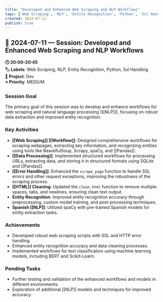 ```yaml
---
title: "Developed and Enhanced Web Scraping and NLP Workflows"
tags: ['Web Scraping', 'NLP', 'Entity Recognition', 'Python', 'Ssl Handling']
created: 2024-07-11
publish: true
---
```


## 📅 2024-07-11 — Session: Developed and Enhanced Web Scraping and NLP Workflows

**🕒 20:00–20:45**  
**🏷️ Labels**: Web Scraping, NLP, Entity Recognition, Python, Ssl Handling  
**📂 Project**: Dev  
**⭐ Priority**: MEDIUM  


### Session Goal
The primary goal of this session was to develop and enhance workflows for web scraping and natural language processing ([[NLP]]), focusing on robust data extraction and improved entity recognition.

### Key Activities
- **[[Web Scraping]] [[Workflow]]**: Designed comprehensive workflows for scraping webpages, extracting key information, and recognizing entities using tools like BeautifulSoup, Scrapy, spaCy, and [[Pandas]].
- **[[Data Processing]]**: Implemented structured workflows for processing URLs, extracting data, and storing it in structured formats using SQLite and [[Pandas]].
- **[[Error Handling]]**: Enhanced the `scrape_page` function to handle SSL errors and other request exceptions, improving the robustness of the scraping process.
- **[[HTML]] Cleaning**: Updated the `clean_html` function to remove multiple spaces, tabs, and newlines, ensuring clean text output.
- **Entity Recognition**: Improved entity recognition accuracy through preprocessing, custom model training, and post-processing techniques.
- **Spanish [[NLP]]**: Utilized spaCy with pre-trained Spanish models for entity extraction tasks.

### Achievements
- Developed robust web scraping scripts with SSL and HTTP error handling.
- Enhanced entity recognition accuracy and data cleaning processes.
- Implemented workflows for text classification using machine learning models, including BERT and Scikit-Learn.

### Pending Tasks
- Further testing and validation of the enhanced workflows and models in different environments.
- Exploration of additional [[NLP]] models and techniques for improved accuracy.
